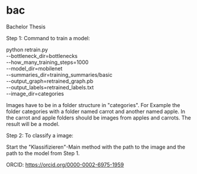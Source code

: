 # bac
Bachelor Thesis

Step 1: Command to train a model:

python retrain.py \
--bottleneck_dir=bottlenecks \
--how_many_training_steps=1000 \
--model_dir=mobilenet \
--summaries_dir=training_summaries/basic \
--output_graph=retrained_graph.pb \
--output_labels=retrained_labels.txt \
--image_dir=categories

Images have to be in a folder structure in "categories". For Example the folder categories with a folder named carrot and another named apple. In the carrot and apple folders should be images from apples and carrots. The result will be a model.

Step 2: To classify a image:

Start the "Klassifizieren"-Main method with the path to the image and the path to the model from Step 1.

ORCID: https://orcid.org/0000-0002-6975-1959

